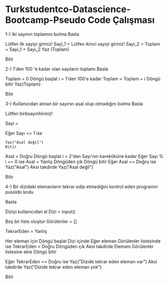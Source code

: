 # Turkstudentco-Datascience-Bootcamp-Pseudo Code Çalışması

1-) İki  sayının toplamını bulma
Basla

Lütfen ilk sayiyi giriniz! 
Sayi_1 =
Lütfen ikinci sayiyi giriniz! 
Sayi_2 =
Toplam = Sayi_1 + Sayi_2
Yaz (Toplam) 

Bitir

2-)  1'den 100 'e kadar olan sayıların toplamı
Basla

Toplam = 0
Döngü başlat i = 1'den 100'e kadar
    Toplam = Toplam + i
Döngü bitir
Yaz(Toplam)

Bitir

3-)  Kullanıcıdan alınan bir sayının  asal olup olmadığını bulma
Basla

Lütfen birbsayınhiriniz! 

Sayi =

Eğer Sayı <= 1 ise

    Yaz("Asal değil")
    Bitir
Asal = Doğru
Döngü başlat i = 2'den Sayı'nın kareköküne kadar
    Eğer Sayı % i == 0 ise
        Asal = Yanlış
        Döngüden çık
Döngü bitir
Eğer Asal == Doğru ise
    Yaz("Asal")
Aksi takdirde
    Yaz("Asal değil")

Bitir

4-) Bir dizideki elemanların tekrar edip etmediğini kontrol eden programın puseido kodu

Basla

Diziyi kullanıcıdan al
Dizi = input()

Boş bir liste oluştur
Görülenler = []

TekrarEden = Yanlış

Her eleman için Döngü başlat Dizi içinde
    Eğer eleman Görülenler listesinde ise
        TekrarEden = Doğru
        Döngüden çık
    Aksi takdirde
        Elemanı Görülenler listesine ekle
Döngü bitir

Eğer TekrarEden == Doğru ise
    Yaz("Dizide tekrar eden eleman var")
Aksi takdirde
    Yaz("Dizide tekrar eden eleman yok")

Bitir
